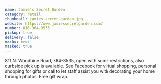 ```yaml
---
name: Jamie's Secret Garden
category: retail
thumbnail: jamies-secret-garden.jpg
website: https://www.jamiessecretgarden.com/
number: 816-364-3535
pickup: true
delivery: false
masks: true
masked: true
---
```

811 N. Woodbine Road, 364-3535, open with some restrictions, also curbside pick up is available. See Facebook for virtual shopping, personal shopping for gifts or call to let staff assist you with decorating your home through photos. Free gift wrap.